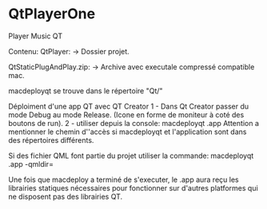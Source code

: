 # QtPlayerOne
Player Music QT

Contenu:
QtPlayer: -> Dossier projet.
    
QtStaticPlugAndPlay.zip: -> Archive avec executale compressé compatible mac.
    
macdeployqt se trouve dans le répertoire "Qt/"    
    
Déploiment d'une app QT avec QT Creator
1 - Dans Qt Creator passer du mode Debug au mode Release. (Icone en forme de moniteur à coté des boutons de run).
2 - utiliser depuis la console:  macdeployqt <ApplicationName>.app
    Attention a mentionner le chemin d''accès si macdeployqt et l'application sont dans des répertoires différents.

Si des fichier QML font partie du projet  utiliser la commande:
    macdeployqt <ApplicationName>.app -qmldir=<path to QMLs>

Une fois que macdeploy a terminé de s'executer, le .app aura reçu les librairies statiques nécessaires pour fonctionner sur d'autres platformes qui ne disposent pas des librairies QT.
